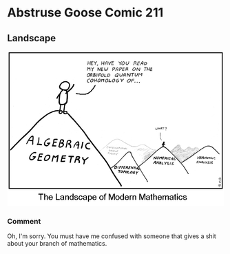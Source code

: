 # Abstruse Goose Comic 211
## Landscape

![image](i_dont_give_a_shit_about_your_mountain.png)
### Comment
Oh, I'm sorry.  You must have me confused with someone that gives a shit about your branch of mathematics.
